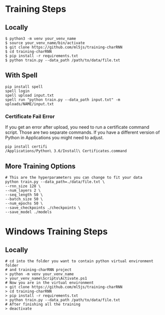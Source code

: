 # Training Steps

## Locally

```
$ python3 -m venv your_venv_name
$ source your_venv_name/bin/activate
$ git clone https://github.com/ml5js/training-charRNN
$ cd training-charRNN
$ pip install -r requirements.txt
$ python train.py --data_path /path/to/data/file.txt
```

## With Spell

```
pip install spell
spell login
spell upload input.txt
spell run "python train.py --data_path input.txt" -m uploads/NAME/input.txt
```

### Certificate Fail Error

If you get an error after upload, you need to run a certificate command script. Those are two separate commands. If you have a different version of Python in Applications you might need to adjust.

```
pip install certifi 
/Applications/Python\ 3.6/Install\ Certificates.command
```

## More Training Options

```
# This are the hyperparameters you can change to fit your data
python train.py --data_path=./data/file.txt \
--rnn_size 128 \
--num_layers 2 \
--seq_length 50 \
--batch_size 50 \
--num_epochs 50 \
--save_checkpoints ./checkpoints \
--save_model ./models
```

# Windows Training Steps

## Locally

```
# cd into the folder you want to contain python virtual environment folder
# and training-charRNN project
> python -m venv your_venv_name
> your_venv_name\Scripts\Activate.ps1
# Now you are in the virtual environment
> git clone https://github.com/ml5js/training-charRNN
> cd training-charRNN
> pip install -r requirements.txt
> python train.py --data_path /path/to/data/file.txt
# After finishing all the training
> deactivate
```
